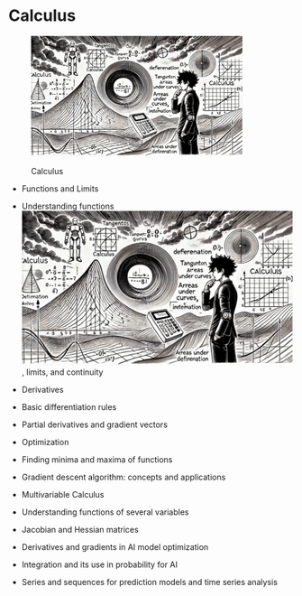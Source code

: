 # Calculus



<div align="left"><figure><img src="../../.gitbook/assets/ml-mathematics-calculus-.png" alt="" width="375"><figcaption><p>Calculus</p></figcaption></figure></div>



* Functions and Limits
* Understanding functions![](<../../.gitbook/assets/ml-mathematics-calculus- (1).png>), limits, and continuity
* Derivatives
* Basic differentiation rules
* Partial derivatives and gradient vectors
* Optimization
* Finding minima and maxima of functions
* Gradient descent algorithm: concepts and applications
* Multivariable Calculus
* Understanding functions of several variables
* Jacobian and Hessian matrices



* Derivatives and gradients in AI model optimization
* Integration and its use in probability for AI
* Series and sequences for prediction models and time series analysis
